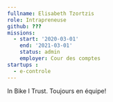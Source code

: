 ```yaml
---
fullname: Elisabeth Tzortzis
role: Intrapreneuse
github: ???
missions:
  - start: '2020-03-01'
    end: '2021-03-01'
    status: admin
    employer: Cour des comptes
startups :
  - e-controle
---
```

In Bike I Trust.
Toujours en équipe!

